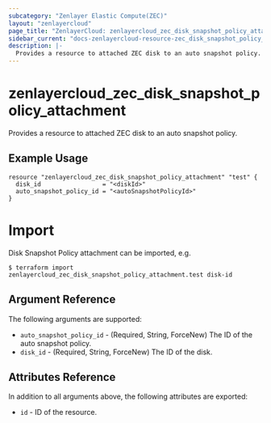 ```yaml
---
subcategory: "Zenlayer Elastic Compute(ZEC)"
layout: "zenlayercloud"
page_title: "ZenlayerCloud: zenlayercloud_zec_disk_snapshot_policy_attachment"
sidebar_current: "docs-zenlayercloud-resource-zec_disk_snapshot_policy_attachment"
description: |-
  Provides a resource to attached ZEC disk to an auto snapshot policy.
---
```


# zenlayercloud_zec_disk_snapshot_policy_attachment

Provides a resource to attached ZEC disk to an auto snapshot policy.

## Example Usage

```hcl
resource "zenlayercloud_zec_disk_snapshot_policy_attachment" "test" {
  disk_id                 = "<diskId>"
  auto_snapshot_policy_id = "<autoSnapshotPolicyId>"
}
```

# Import

Disk Snapshot Policy attachment can be imported, e.g.

```hcl
$ terraform import zenlayercloud_zec_disk_snapshot_policy_attachment.test disk-id
```

## Argument Reference

The following arguments are supported:

* `auto_snapshot_policy_id` - (Required, String, ForceNew) The ID of the auto snapshot policy.
* `disk_id` - (Required, String, ForceNew) The ID of the disk.

## Attributes Reference

In addition to all arguments above, the following attributes are exported:

* `id` - ID of the resource.



